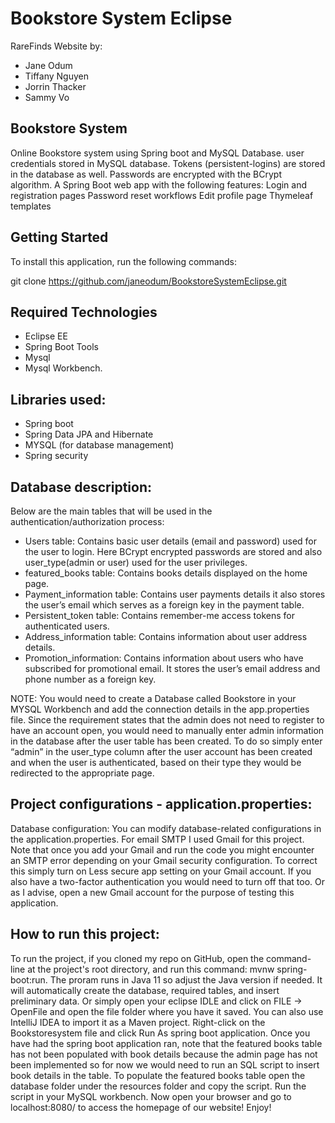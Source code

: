 # Bookstore System Eclipse
RareFinds Website by:
* Jane Odum
* Tiffany Nguyen
* Jorrin Thacker
* Sammy Vo

## Bookstore System
Online Bookstore system using Spring boot and MySQL Database.
user credentials stored in MySQL database. Tokens (persistent-logins) are stored in the database as well. Passwords are encrypted with the BCrypt algorithm.
A Spring Boot web app with the following features:
Login and registration pages
Password reset workflows
Edit profile page
Thymeleaf templates

## Getting Started
To install this application, run the following commands:

git clone https://github.com/janeodum/BookstoreSystemEclipse.git

## Required Technologies
* Eclipse EE
* Spring Boot Tools
* Mysql
* Mysql Workbench.

## Libraries used:
* Spring boot
* Spring Data JPA and Hibernate
* MYSQL (for database management)
* Spring security

## Database description:
Below are the main tables that will be used in the authentication/authorization process:
- Users table: Contains basic user details (email and password) used for the user to login. Here BCrypt encrypted passwords are stored and also user_type(admin or user) used for the user privileges.
- featured_books table: Contains books details displayed on the home page.
- Payment_information table: Contains user payments details it also stores the user’s email which serves as a foreign key in the payment table.
- Persistent_token table: Contains remember-me access tokens for authenticated users.
- Address_information table: Contains information about user address details.
- Promotion_information: Contains information about users who have subscribed for promotional email. It stores the user’s email address and phone number as a foreign key.

NOTE:
You would need to create a Database called Bookstore in your MYSQL Workbench and add the connection details in the app.properties file. Since the requirement states that the admin does not need to register to have an account open, you would need to manually enter admin information in the database after the user table has been created. To do so simply enter “admin” in the user_type column after the user account has been created and when the user is authenticated, based on their type they would be redirected to the appropriate page. 
 
## Project configurations - application.properties:
Database configuration: You can modify database-related configurations in the application.properties.
For email SMTP I used Gmail for this project. 
Note that once you add your Gmail and run the code you might encounter an SMTP error depending on your Gmail security configuration. To correct this simply turn on Less secure app setting on your Gmail account. If you also have a two-factor authentication you would need to turn off that too. Or as I advise, open a new Gmail account for the purpose of testing this application.

 
## How to run this project:
To run the project, if you cloned my repo on GitHub, open the command-line at the project's root directory, and run this command: mvnw spring-boot:run. The proram runs in Java 11 so adjust the Java version if needed. It will automatically create the database, required tables, and insert preliminary data. Or simply open your eclipse IDLE and click on FILE → OpenFile and open the file folder where you have it saved. You can also use IntelliJ IDEA to import it as a Maven project. Right-click on the Bookstoresystem file and click Run As spring boot application. Once you have had the spring boot application ran, note that the featured books table has not been populated with book details because the admin page has not been implemented so for now we would need to run an SQL script to insert book details in the table. To populate the featured books table open the database folder under the resources folder and copy the script. Run the script in your MySQL workbench.
Now open your browser and go to localhost:8080/ to access the homepage of our website! Enjoy!
 
 
 

